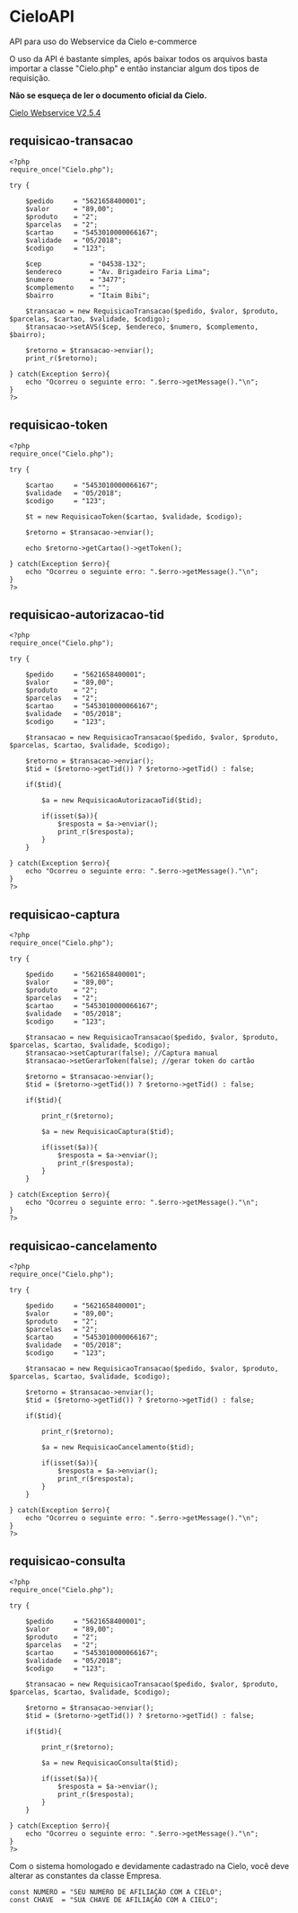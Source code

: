 # CieloAPI
API para uso do Webservice da Cielo e-commerce

O uso da API é bastante simples, após baixar todos os arquivos basta importar a classe "Cielo.php" e então instanciar algum dos tipos de requisição.

**Não se esqueça de ler o documento oficial da Cielo.**

[Cielo Webservice V2.5.4](https://www.cielo.com.br/wps/wcm/connect/c682298e-4518-4e2b-8945-cef23e04b5ec/Cielo-E-commerce-Manual-do-Desenvolvedor-WebService-PT-V2.5.4.pdf?MOD=AJPERES&CONVERT_TO=url&CACHEID=c682298e-4518-4e2b-8945-cef23e04b5ec)


## requisicao-transacao
	
	<?php
    require_once("Cielo.php");

    try { 

		$pedido     = "5621658400001"; 
		$valor      = "89,00"; 
		$produto    = "2";
		$parcelas   = "2"; 
		$cartao     = "5453010000066167";
		$validade   = "05/2018"; 
		$codigo     = "123";

		$cep 			= "04538-132";
		$endereco 		= "Av. Brigadeiro Faria Lima";
		$numero 		= "3477";
		$complemento 	= "";
		$bairro 		= "Itaim Bibi";

		$transacao = new RequisicaoTransacao($pedido, $valor, $produto, $parcelas, $cartao, $validade, $codigo);
		$transacao->setAVS($cep, $endereco, $numero, $complemento, $bairro); 

		$retorno = $transacao->enviar();
		print_r($retorno);

	} catch(Exception $erro){
		echo "Ocorreu o seguinte erro: ".$erro->getMessage()."\n";
	}
	?>
	
## requisicao-token

	<?php
    require_once("Cielo.php");

    try { 

		$cartao     = "5453010000066167";
		$validade   = "05/2018"; 
		$codigo     = "123";

		$t = new RequisicaoToken($cartao, $validade, $codigo);

		$retorno = $transacao->enviar();
		
		echo $retorno->getCartao()->getToken();

	} catch(Exception $erro){
		echo "Ocorreu o seguinte erro: ".$erro->getMessage()."\n";
	}
	?>
	
## requisicao-autorizacao-tid

	<?php
    require_once("Cielo.php");

    try { 

		$pedido     = "5621658400001"; 
		$valor      = "89,00"; 
		$produto    = "2";
		$parcelas   = "2"; 
		$cartao     = "5453010000066167";
		$validade   = "05/2018"; 
		$codigo     = "123";

		$transacao = new RequisicaoTransacao($pedido, $valor, $produto, $parcelas, $cartao, $validade, $codigo);
		
		$retorno = $transacao->enviar();
		$tid = ($retorno->getTid()) ? $retorno->getTid() : false;

		if($tid){

			$a = new RequisicaoAutorizacaoTid($tid);
			
			if(isset($a)){
				$resposta = $a->enviar();
				print_r($resposta);
			}
		}

	} catch(Exception $erro){
		echo "Ocorreu o seguinte erro: ".$erro->getMessage()."\n";
	}
	?>

## requisicao-captura

	<?php
    require_once("Cielo.php");

    try { 

		$pedido     = "5621658400001"; 
		$valor      = "89,00"; 
		$produto    = "2";
		$parcelas   = "2"; 
		$cartao     = "5453010000066167";
		$validade   = "05/2018"; 
		$codigo     = "123";

		$transacao = new RequisicaoTransacao($pedido, $valor, $produto, $parcelas, $cartao, $validade, $codigo);
		$transacao->setCapturar(false); //Captura manual
		$transacao->setGerarToken(false); //gerar token do cartão

		$retorno = $transacao->enviar();
		$tid = ($retorno->getTid()) ? $retorno->getTid() : false;

		if($tid){

			print_r($retorno);

			$a = new RequisicaoCaptura($tid);
			
			if(isset($a)){
				$resposta = $a->enviar();
				print_r($resposta);
			}
		}

	} catch(Exception $erro){
		echo "Ocorreu o seguinte erro: ".$erro->getMessage()."\n";
	}
	?>
	
## requisicao-cancelamento

	<?php
    require_once("Cielo.php");

    try { 

		$pedido     = "5621658400001"; 
		$valor      = "89,00"; 
		$produto    = "2";
		$parcelas   = "2"; 
		$cartao     = "5453010000066167";
		$validade   = "05/2018"; 
		$codigo     = "123";

		$transacao = new RequisicaoTransacao($pedido, $valor, $produto, $parcelas, $cartao, $validade, $codigo);

		$retorno = $transacao->enviar();
		$tid = ($retorno->getTid()) ? $retorno->getTid() : false;

		if($tid){

			print_r($retorno);
			
			$a = new RequisicaoCancelamento($tid);
			
			if(isset($a)){
				$resposta = $a->enviar();
				print_r($resposta);
			}
		}

	} catch(Exception $erro){
		echo "Ocorreu o seguinte erro: ".$erro->getMessage()."\n";
	}
	?>

## requisicao-consulta

	<?php
    require_once("Cielo.php");

    try { 

		$pedido     = "5621658400001"; 
		$valor      = "89,00"; 
		$produto    = "2";
		$parcelas   = "2"; 
		$cartao     = "5453010000066167";
		$validade   = "05/2018"; 
		$codigo     = "123";

		$transacao = new RequisicaoTransacao($pedido, $valor, $produto, $parcelas, $cartao, $validade, $codigo);

		$retorno = $transacao->enviar();
		$tid = ($retorno->getTid()) ? $retorno->getTid() : false;

		if($tid){

			print_r($retorno);

			$a = new RequisicaoConsulta($tid);
			
			if(isset($a)){
				$resposta = $a->enviar();
				print_r($resposta);
			}
		}

	} catch(Exception $erro){
		echo "Ocorreu o seguinte erro: ".$erro->getMessage()."\n";
	}
	?>
	
Com o sistema homologado e devidamente cadastrado na Cielo, você deve alterar as constantes da classe Empresa.

    const NUMERO = "SEU NUMERO DE AFILIAÇÃO COM A CIELO";
    const CHAVE  = "SUA CHAVE DE AFILIAÇÃO COM A CIELO";
    
